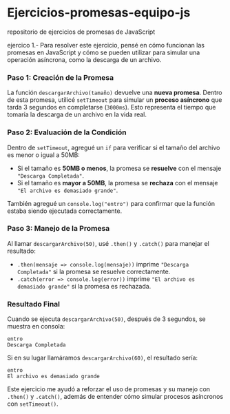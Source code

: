 # Ejercicios-promesas-equipo-js
repositorio de ejercicios de promesas de JavaScript


ejercico 1.-
Para resolver este ejercicio, pensé en cómo funcionan las promesas en JavaScript y cómo se pueden utilizar para simular una operación asíncrona, como la descarga de un archivo.  

### **Paso 1: Creación de la Promesa**
La función `descargarArchivo(tamaño)` devuelve una **nueva promesa**. Dentro de esta promesa, utilicé `setTimeout` para simular un **proceso asíncrono** que tarda 3 segundos en completarse (`3000ms`). Esto representa el tiempo que tomaría la descarga de un archivo en la vida real.  

### **Paso 2: Evaluación de la Condición**
Dentro de `setTimeout`, agregué un `if` para verificar si el tamaño del archivo es menor o igual a 50MB:  
- Si el tamaño es **50MB o menos**, la promesa se **resuelve** con el mensaje `"Descarga Completada"`.  
- Si el tamaño es **mayor a 50MB**, la promesa se **rechaza** con el mensaje `"El archivo es demasiado grande"`.  

También agregué un `console.log("entro")` para confirmar que la función estaba siendo ejecutada correctamente.  

### **Paso 3: Manejo de la Promesa**
Al llamar `descargarArchivo(50)`, usé `.then()` y `.catch()` para manejar el resultado:  
- `.then(mensaje => console.log(mensaje))` imprime `"Descarga Completada"` si la promesa se resuelve correctamente.  
- `.catch(error => console.log(error))` imprime `"El archivo es demasiado grande"` si la promesa es rechazada.  

### **Resultado Final**
Cuando se ejecuta `descargarArchivo(50)`, después de 3 segundos, se muestra en consola:  
```
entro  
Descarga Completada  
```
Si en su lugar llamáramos `descargarArchivo(60)`, el resultado sería:  
```
entro  
El archivo es demasiado grande  
```
Este ejercicio me ayudó a reforzar el uso de promesas y su manejo con `.then()` y `.catch()`, además de entender cómo simular procesos asíncronos con `setTimeout()`.





